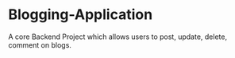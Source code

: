 # Blogging-Application
A core Backend Project which allows users to post, update, delete, comment on blogs. 
